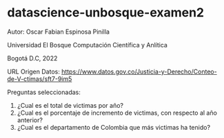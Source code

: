 # datascience-unbosque-examen2

Autor: Oscar Fabian Espinosa Pinilla 

Universidad El Bosque Computación Científica y Anlítica 

Bogotá D.C, 2022

URL Origen Datos: https://www.datos.gov.co/Justicia-y-Derecho/Conteo-de-V-ctimas/sft7-9im5

Preguntas seleccionadas:

1. ¿Cual es el total de victimas por año?
2. ¿Cual es el porcentaje de incremento de victimas, con respecto al año anterior?
3. ¿Cual es el departamento de Colombia que más victimas ha tenido?
